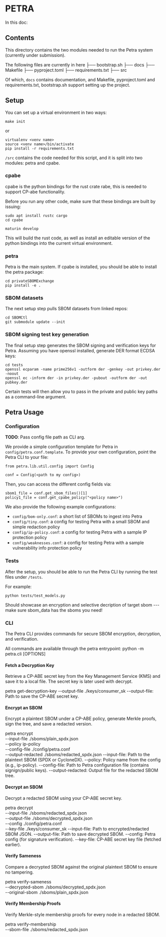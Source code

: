 # PETRA

In this doc:

[Dir contents]: #contents
[Petra setup]: #setup
[Using Petra]: #petra-usage

## Contents

This directory contains the two modules needed to run the Petra system (currently under submission).

The following files are currently in here
├── bootstrap.sh
├── docs
├── Makefile
├── pyproject.toml
├── requirements.txt
├── src

Of which, `docs` contains documentation, and Makefile, pyproject.toml and
requirements.txt, bootstrap.sh support setting up the project.

## Setup

You can set up a virtual environment in two ways:

```
make init
```

or

```
virtualenv <venv name>
source <venv name>/bin/activate
pip install -r requirements.txt
```

`/src` contains the code needed for this script, and it is split into two modules: petra and cpabe.

### cpabe

cpabe is the python bindings for the rust crate rabe, this is needed to support CP-abe functionality.

Before you run any other code, make sure that these bindings are built by issuing:

```
sudo apt install rustc cargo
cd cpabe

maturin develop
```

This will build the rust code, as well as install an editable version of the
python bindings into the current virtual environment.

### petra

Petra is the main system. If cpabe is installed, you should be able to
install the petra package:

```
cd privateSBOMExchange
pip install -e .
```

### SBOM datasets

The next setup step pulls SBOM datasets from linked repos:

```
cd SBOMCtl
git submodule update --init
```

### SBOM signing test key generation

The final setup step generates the SBOM signing and verification keys for
Petra. Assuming you have openssl installed, generate DER format ECDSA keys:

```
cd tests
openssl ecparam -name prime256v1 -outform der -genkey -out privkey.der -noout
openssl ec -inform der -in privkey.der -pubout -outform der -out pubkey.der
```

Certain tests will then allow you to pass in the private and public key paths as a command-line argument.

## Petra Usage

### Configuration

**TODO**: Pass config file path as CLI arg.

We provide a simple configuration template for Petra in `config/petra.conf.template`. To provide your own configuration,
point the Petra CLI to your file:

```
from petra.lib.util.config import Config

conf = Config(<path to my config>)
```

Then, you can access the different config fields via:

```
sbom1_file = conf.get_sbom_files()[1]
policy1_file = conf.get_cpabe_policy("<policy name>")
```

We also provide the following example configurations:

* `config/bom-only.conf`: a short list of SBOMs to ingest into Petra
* `config/tiny.conf`: a config for testing Petra with a small SBOM and simple redaction policy
* `config/ip-policy.conf`: a config for testing Petra with a sample IP protection policy
* `config/weaknesses.conf`: a config for testing Petra with a sample vulnerability info protection policy

### Tests

After the setup, you should be able to run the Petra CLI by running the test files under `/tests`.

For example:

```
python tests/test_models.py
```

Should showcase an encryption and selective decription of target sbom --- make
sure sbom\_data has the sboms you need!

### CLI 

The Petra CLI provides commands for secure SBOM encryption, decryption, and verification.

All commands are available through the petra entrypoint:
python -m petra.cli <command> [OPTIONS]

#### Fetch a Decryption Key

Retrieve a CP-ABE secret key from the Key Management Service (KMS) and save it to a local file.
The secret key is later used with decrypt.

petra get-decryption-key --output-file ./keys/consumer_sk
--output-file: Path to save the CP-ABE secret key.

#### Encrypt an SBOM

Encrypt a plaintext SBOM under a CP-ABE policy, generate Merkle proofs, sign the tree, and save a redacted version.

petra encrypt \
  --input-file ./sboms/plain_spdx.json \
  --policy ip-policy \
  --config-file ./config/petra.conf \
  --output-redacted ./sboms/redacted_spdx.json
--input-file: Path to the plaintext SBOM (SPDX or CycloneDX).
--policy: Policy name from the config (e.g., ip-policy).
--config-file: Path to Petra configuration file (contains signign/public keys).
--output-redacted: Output file for the redacted SBOM tree.

#### Decrypt an SBOM

Decrypt a redacted SBOM using your CP-ABE secret key.

petra decrypt \
  --input-file ./sboms/redacted_spdx.json \
  --output-file ./sboms/decrypted_spdx.json \
  --config ./config/petra.conf \
  --key-file ./keys/consumer_sk
--input-file: Path to encrypted/redacted SBOM JSON.
--output-file: Path to save decrypted SBOM.
--config: Petra config (for signature verification).
--key-file: CP-ABE secret key file (fetched earlier).

#### Verify Sameness

Compare a decrypted SBOM against the original plaintext SBOM to ensure no tampering.

petra verify-sameness \
  --decrypted-sbom ./sboms/decrypted_spdx.json \
  --original-sbom ./sboms/plain_spdx.json

#### Verify Membership Proofs

Verify Merkle-style membership proofs for every node in a redacted SBOM.

petra verify-membership \
  --sbom-file ./sboms/redacted_spdx.json

